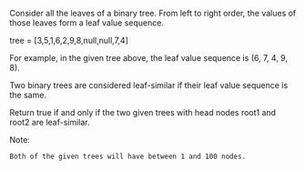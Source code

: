 Consider all the leaves of a binary tree.  From left to right order, the values of those leaves form a leaf value sequence.

tree = [3,5,1,6,2,9,8,null,null,7,4]

For example, in the given tree above, the leaf value sequence is (6, 7, 4, 9, 8).

Two binary trees are considered leaf-similar if their leaf value sequence is the same.

Return true if and only if the two given trees with head nodes root1 and root2 are leaf-similar.

 

Note:

    Both of the given trees will have between 1 and 100 nodes.
